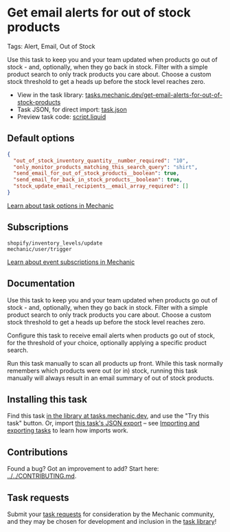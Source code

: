 # Get email alerts for out of stock products

Tags: Alert, Email, Out of Stock

Use this task to keep you and your team updated when products go out of stock - and, optionally, when they go back in stock. Filter with a simple product search to only track products you care about. Choose a custom stock threshold to get a heads up before the stock level reaches zero.

* View in the task library: [tasks.mechanic.dev/get-email-alerts-for-out-of-stock-products](https://tasks.mechanic.dev/get-email-alerts-for-out-of-stock-products)
* Task JSON, for direct import: [task.json](../../tasks/get-email-alerts-for-out-of-stock-products.json)
* Preview task code: [script.liquid](./script.liquid)

## Default options

```json
{
  "out_of_stock_inventory_quantity__number_required": "10",
  "only_monitor_products_matching_this_search_query": "shirt",
  "send_email_for_out_of_stock_products__boolean": true,
  "send_email_for_back_in_stock_products__boolean": true,
  "stock_update_email_recipients__email_array_required": []
}
```

[Learn about task options in Mechanic](https://learn.mechanic.dev/core/tasks/options)

## Subscriptions

```liquid
shopify/inventory_levels/update
mechanic/user/trigger
```

[Learn about event subscriptions in Mechanic](https://learn.mechanic.dev/core/tasks/subscriptions)

## Documentation

Use this task to keep you and your team updated when products go out of stock - and, optionally, when they go back in stock. Filter with a simple product search to only track products you care about. Choose a custom stock threshold to get a heads up before the stock level reaches zero.

Configure this task to receive email alerts when products go out of stock, for the threshold of your choice, optionally applying a specific product search.

Run this task manually to scan all products up front. While this task normally remembers which products were out (or in) stock, running this task manually will always result in an email summary of out of stock products.

## Installing this task

Find this task [in the library at tasks.mechanic.dev](https://tasks.mechanic.dev/get-email-alerts-for-out-of-stock-products), and use the "Try this task" button. Or, import [this task's JSON export](../../tasks/get-email-alerts-for-out-of-stock-products.json) – see [Importing and exporting tasks](https://learn.mechanic.dev/core/tasks/import-and-export) to learn how imports work.

## Contributions

Found a bug? Got an improvement to add? Start here: [../../CONTRIBUTING.md](../../CONTRIBUTING.md).

## Task requests

Submit your [task requests](https://mechanic.canny.io/task-requests) for consideration by the Mechanic community, and they may be chosen for development and inclusion in the [task library](https://tasks.mechanic.dev/)!
